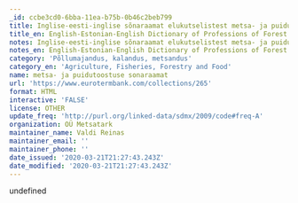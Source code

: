```yaml
---
_id: ccbe3cd0-6bba-11ea-b75b-0b46c2beb799
title: Inglise-eesti-inglise sõnaraamat elukutselistest metsa- ja puidutööstustest
title_en: English-Estonian-English Dictionary of Professions of Forest and Wood
notes: Inglise-eesti-inglise sõnaraamat elukutselistest metsa- ja puidutööstustest
notes_en: English-Estonian-English Dictionary of Professions of Forest and Wood
category: 'Põllumajandus, kalandus, metsandus'
category_en: 'Agriculture, Fisheries, Forestry and Food'
name: metsa- ja puidutoostuse sonaraamat
url: 'https://www.eurotermbank.com/collections/265'
format: HTML
interactive: 'FALSE'
license: OTHER
update_freq: 'http://purl.org/linked-data/sdmx/2009/code#freq-A'
organization: OÜ Metsatark
maintainer_name: Valdi Reinas
maintainer_email: ''
maintainer_phone: ''
date_issued: '2020-03-21T21:27:43.243Z'
date_modified: '2020-03-21T21:27:43.243Z'
---
```

undefined
